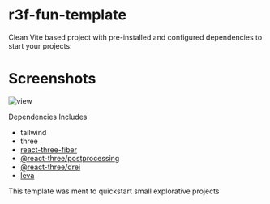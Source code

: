 # r3f-fun-template

Clean Vite based project with pre-installed and configured dependencies to start your projects:


# Screenshots
![view](https://cdn.discordapp.com/attachments/801156110752284702/1094283609759817748/Screenshot_2023-04-08_at_11.30.50_AM.png)

Dependencies Includes

* tailwind
* three
* [react-three-fiber](https://docs.pmnd.rs/react-three-fiber/getting-started/introduction)
* [@react-three/postprocessing](https://github.com/pmndrs/react-postprocessing)
* [@react-three/drei](https://github.com/pmndrs/drei)
* [leva](https://github.com/pmndrs/leva)


This template was ment to quickstart small explorative projects
